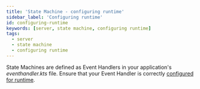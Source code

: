 ```yaml
---
title: 'State Machine - configuring runtime'
sidebar_label: 'Configuring runtime'
id: configuring-runtime
keywords: [server, state machine, configuring runtime]
tags:
  - server
  - state machine
  - configuring runtime
---
```


State Machines are defined as Event Handlers in your application's *eventhandler.kts* file. Ensure that your Event Handler is correctly [configured for runtime](/server/event-handler/configuring-runtime/).